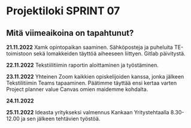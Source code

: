 # Projektiloki SPRINT 07

## Mitä viimeaikoina on tapahtunut? 

**21.11.2022** Xamk opintopaikan saaminen. Sähköposteja ja puheluita TE-toimistoon sekä lomakkeiden täyttöä aiheeseen liittyen.   Gitlab päivitystä.

**22.11.2022** Tekstiilitiimin raportin aloittaminen ja työstäminen.   

**23.11.2022** Yhteinen Zoom kaikkien opiskelijoiden kanssa, jonka jälkeen Tekstilitiimin Teams tapaaminen. Päätimme täyttää ensi kertaa varten Project planner value Canvas omien maidemme kohdalta.   

**24.11.2022**   

**25.11.2022** Ideasta yritykseksi valmennus Kankaan Yritystehtaalla 8.30-12.00 ja sen jälkeen tehtävien työstöä.   


